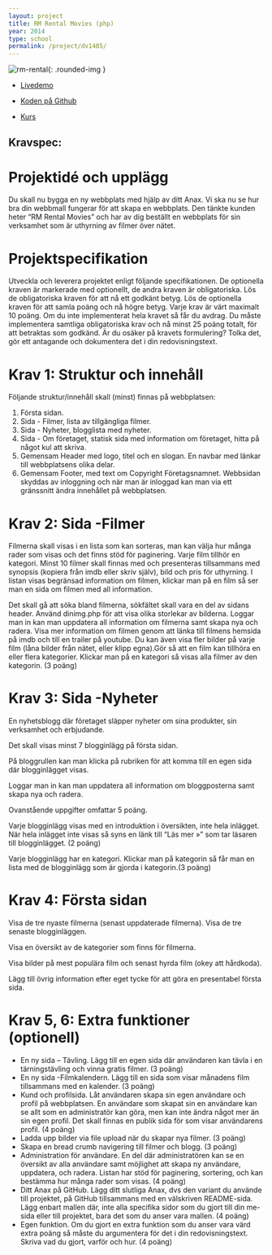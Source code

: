 ```yaml
---
layout: project
title: RM Rental Movies (php)
year: 2014
type: school
permalink: /project/dv1485/
---
```


![rm-rental](/files/images/rm_rental.png){: .rounded-img }

- [Livedemo](//root.oskaremilsson.se/exempel/rentalmovies/webroot)

- [Koden på Github](//github.com/oskaremilsson/kittx-movierental)

- [Kurs](/courses/dv1485)

Kravspec:
---

Projektidé och upplägg
===
Du skall nu bygga en ny webbplats med hjälp av ditt Anax.
Vi ska nu se hur bra din webbmall fungerar för att skapa en webbplats. Den tänkte kunden heter “RM Rental Movies” och har
av dig beställt en webbplats för sin verksamhet som är uthyrning av filmer över nätet.

Projektspecifikation
===
Utveckla och leverera projektet enligt följande specifikationen. De optionella kraven är markerade med optionellt, de
andra kraven är obligatoriska. Lös de obligatoriska kraven för att nå ett godkänt betyg. Lös de optionella kraven för att samla poäng och nå högre betyg.
Varje krav är värt maximalt 10 poäng. Om du inte implementerat hela kravet så får du avdrag. Du måste implementera
samtliga obligatoriska krav och nå minst 25 poäng totalt, för att betraktas som godkänd.
Är du osäker på kravets formulering? Tolka det, gör ett antagande och dokumentera det i din redovisningstext.

Krav 1: Struktur och innehåll
===
Följande struktur/innehåll skall (minst) finnas på webbplatsen:

1. Första sidan.
2. Sida - Filmer, lista av tillgängliga filmer.
3. Sida - Nyheter, blogglista med nyheter.
4. Sida - Om företaget, statisk sida med information om företaget, hitta på något kul att skriva.
5. Gemensam Header med logo, titel och en slogan. En navbar med länkar till webbplatsens olika delar.
6. Gemensam Footer, med text om Copyright Företagsnamnet. Webbsidan skyddas av inloggning och när man är inloggad kan man via ett gränssnitt ändra innehållet på webbplatsen.

Krav 2: Sida -Filmer
===
Filmerna skall visas i en lista som kan sorteras, man kan välja hur många rader som visas och det finns stöd för paginering.
Varje film tillhör en kategori. Minst 10 filmer skall finnas med och presenteras tillsammans med synopsis (kopiera från imdb eller skriv själv),
bild och pris för uthyrning. I listan visas begränsad information om filmen, klickar man på en film så ser man en sida om filmen med all information.

Det skall gå att söka bland filmerna, sökfältet skall vara en del av sidans header. Använd dinimg.php för att visa olika storlekar av bilderna.
Loggar man in kan man uppdatera all information om filmerna samt skapa nya och radera.
Visa mer information om filmen genom att länka till filmens hemsida på imdb och till en trailer på youtube.
Du kan även visa fler bilder på varje film (låna bilder från nätet, eller klipp egna).Gör så att en film kan tillhöra en eller flera kategorier. Klickar man på en kategori så visas alla filmer av den kategorin. (3 poäng)

Krav 3: Sida -Nyheter
===
En nyhetsblogg där företaget släpper nyheter om sina produkter, sin verksamhet och erbjudande.

Det skall visas minst 7 blogginlägg på första sidan.

På bloggrullen kan man klicka på rubriken för att komma till en egen sida där blogginlägget visas.

Loggar man in kan man uppdatera all information om bloggposterna samt skapa nya och radera.

Ovanstående uppgifter omfattar 5 poäng.

Varje blogginlägg visas med en introduktion i översikten, inte hela inlägget. När hela inlägget inte visas så syns en länk till “Läs mer »” som tar läsaren till blogginlägget. (2 poäng)

Varje blogginlägg har en kategori. Klickar man på kategorin så får man en lista med de blogginlägg som är gjorda i kategorin.(3 poäng)

Krav 4: Första sidan
===
Visa de tre nyaste filmerna (senast uppdaterade filmerna). Visa de tre senaste blogginläggen.

Visa en översikt av de kategorier som finns för filmerna.

Visa bilder på mest populära film och senast hyrda film (okey att hårdkoda).

Lägg till övrig information efter eget tycke för att göra en presentabel första sida.

Krav 5, 6: Extra funktioner (optionell)
===
- En ny sida – Tävling.
Lägg till en egen sida där användaren kan tävla i en tärningstävling och vinna gratis filmer. (3 poäng)
- En ny sida -Filmkalendern.
Lägg till en sida som visar månadens film tillsammans med en kalender. (3 poäng)
- Kund och profilsida. Låt användaren skapa sin egen användare och profil på webbplatsen. En användare som skapat sin en användare kan se allt som en administratör kan göra, men kan inte ändra något mer än sin egen profil. Det skall finnas en publik sida för som visar användarens profil. (4 poäng)
- Ladda upp bilder via file upload när du skapar nya filmer. (3 poäng)
- Skapa en bread crumb navigering till filmer och blogg. (3 poäng)
- Administration för användare. En del där administratören kan se en översikt av alla användare samt möjlighet att skapa ny användare, uppdatera, och radera. Listan har stöd för paginering, sortering, och kan bestämma hur många rader som visas. (4 poäng)
- Ditt Anax på GitHub. Lägg ditt slutliga Anax, dvs den variant du använde till projektet, på GitHub tillsammans med en välskriven README-sida. Lägg enbart mallen där, inte alla specifika sidor som du gjort till din me-sida eller till projektet, bara det som du anser vara mallen. (4 poäng)
- Egen funktion. Om du gjort en extra funktion som du anser vara värd extra poäng så måste du argumentera för det i din redovisningstext. Skriva vad du gjort, varför och hur. (4 poäng)
